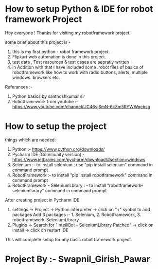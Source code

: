 # How to setup Python & IDE for robot framework Project
Hey everyone !
Thanks for visiting my robotframework project.

some brief about this project is - 
1. this is my first python - robot framework project.
2. Flipkart web automation is done in this project.
3.  test data , Test resources & test casea are sepratly written
4. in Addition with that I have included some .robot files of basics of robotframework like how to work with radio buttons, alerts, multiple windows. browsers etc.

Referances :- 
1. Python basics by santhoshkumar sir
2. Robotframework from youtube  :- https://www.youtube.com/channel/UC46vj6mN-6kZm5RYWWqebsg

# How to setup the project
things which are needed:
1. Python :- https://www.python.org/downloads/
2. Pycharm IDE (Community version):- https://www.jetbrains.com/pycharm/download/#section=windows
3. Selenium :- to install selenium ; use "pip install selenium" command in command prompt
4. RobotFramework :- to install "pip install robotframework" command in command prompt
5. RobotFramework - SeleniumLbrary : - to install "robotframework-seleniumlbrary" command in command prompt

After creating project in Pycharm IDE
1. settings -> Project -> Python interpreter -> click on "+" synbol to add packages
                                                Add 3 packages :-  1. Selenium, 2. Robotframework, 3. robotframework-SeleniumLibrary
2. Plugins -> Search for "IntelliBot - SeleniumLibrary Patched" -> click on install -> click on restart IDE

This will complete setup for any basic robot framework project.



# Project By :- Swapnil_Girish_Pawar
